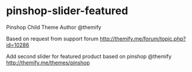 pinshop-slider-featured
=======================

Pinshop Child Theme
Author @themify

Based on request from support forum http://themify.me/forum/topic.php?id=10286

Add second slider for featured product based on pinshop @themify http://themify.me/themes/pinshop
